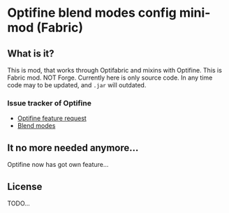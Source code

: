 # Optifine blend modes config mini-mod (Fabric)

## What is it?

This is mod, that works through Optifabric and mixins with Optifine. This is Fabric mod. NOT Forge. Currently here is only source code. In any time code may to be updated, and `.jar` will outdated. 

### Issue tracker of Optifine

- [Optifine feature request](https://github.com/sp614x/optifine/issues/5263)
- [Blend modes](https://www.khronos.org/opengl/wiki/Blending)

## It no more needed anymore... 

Optifine now has got own feature... 

## License

TODO...
